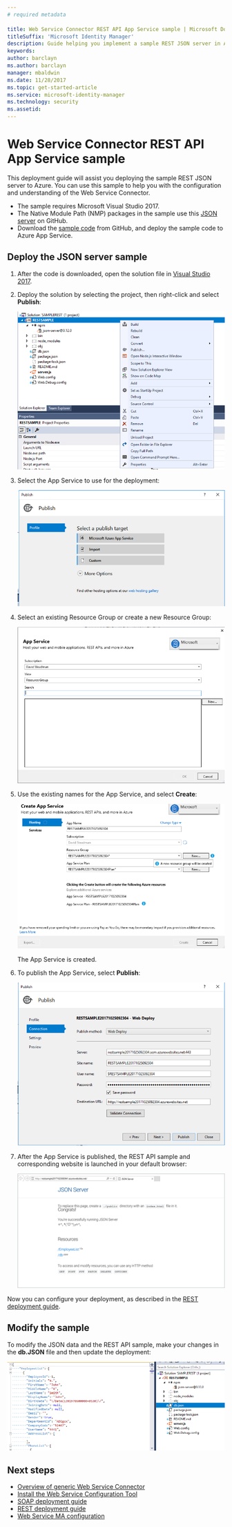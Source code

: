 ```yaml
---
# required metadata

title: Web Service Connector REST API App Service sample | Microsoft Docs
titleSuffix: 'Microsoft Identity Manager'
description: Guide helping you implement a sample REST JSON server in Azure
keywords:
author: barclayn
ms.author: barclayn
manager: mbaldwin
ms.date: 11/28/2017
ms.topic: get-started-article
ms.service: microsoft-identity-manager
ms.technology: security
ms.assetid: 
---
```


# Web Service Connector REST API App Service sample

This deployment guide will assist you deploying the sample REST JSON server to Azure. You can use this sample to help you with the configuration and understanding of the Web Service Connector.

- The sample requires Microsoft Visual Studio 2017.
- The Native Module Path (NMP) packages in the sample use this [JSON server](https://github.com/typicode/JSON-server) on GitHub.
- Download the [sample code](https://github.com/fimguy/SAMPLEREST) from GitHub, and deploy the sample code to Azure App Service.

## Deploy the JSON server sample

1. After the code is downloaded, open the solution file in [Visual Studio 2017](https://www.visualstudio.com/downloads/).

2. Deploy the solution by selecting the project, then right-click and select **Publish**:

    ![Publish the solution](media/microsoft-identity-manager-2016-ma-ws-restsample/publish-project.png)

3. Select the App Service to use for the deployment:

    ![Select the App Service](media/microsoft-identity-manager-2016-ma-ws-restsample/app-service.png)

4. Select an existing Resource Group or create a new Resource Group:

    ![Select a Resource Group](media/microsoft-identity-manager-2016-ma-ws-restsample/resource-group.png)

5. Use the existing names for the App Service, and select **Create**:

    ![Create the App Service](media/microsoft-identity-manager-2016-ma-ws-restsample/create.png)

    The App Service is created.

6. To publish the App Service, select **Publish**:

    ![Publish the App Service](media/microsoft-identity-manager-2016-ma-ws-restsample/publish.png)

7. After the App Service is published, the REST API sample and corresponding website is launched in your default browser:

    ![Sample REST API and website](media/microsoft-identity-manager-2016-ma-ws-restsample/sample-rest-api.png)

Now you can configure your deployment, as described in the [REST deployment guide](microsoft-identity-manager-2016-ma-ws-restgeneric.md).


## Modify the sample

To modify the JSON data and the REST API sample, make your changes in the **db.JSON** file and then update the deployment:

![Update the db.JSON file](media/microsoft-identity-manager-2016-ma-ws-restsample/db-json.png)


## Next steps

- [Overview of generic Web Service Connector](microsoft-identity-manager-2016-ma-ws.md)
- [Install the Web Service Configuration Tool](microsoft-identity-manager-2016-ma-ws-install.md)
- [SOAP deployment guide](microsoft-identity-manager-2016-ma-ws-soap.md)
- [REST deployment guide](microsoft-identity-manager-2016-ma-ws-restgeneric.md)
- [Web Service MA configuration](microsoft-identity-manager-2016-ma-ws-maconfig.md)
